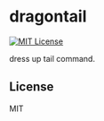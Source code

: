 # dragontail
[![MIT License](http://img.shields.io/badge/license-MIT-blue.svg?style=flat)](LICENSE)

dress up tail command.

## License
MIT